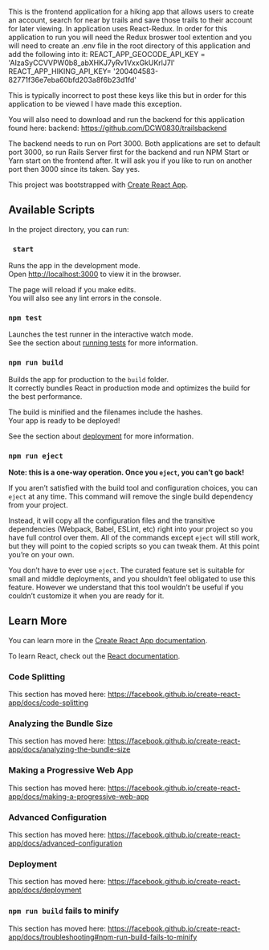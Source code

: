 This is the frontend application for a hiking app that allows users to create an account, search for near by trails and save those trails to their account for later viewing.  In application uses React-Redux. In order for this application to run you will need the Redux broswer tool extention and you will need to create an .env file in the root directory of this application and add the following into it: 
REACT_APP_GEOCODE_API_KEY = 'AIzaSyCCVVPW0b8_abXHKJ7yRv1VxxGkUKrlJ7I'
REACT_APP_HIKING_API_KEY= '200404583-82771f36e7eba60bfd203a8f6b23d1fd'

This is typically incorrect to post these keys like this but in order for this application to be viewed I have made this exception. 

You will also need to download and run the backend for this application found here:
backend: https://github.com/DCW0830/trailsbackend

The backend needs to run on Port 3000. Both applications are set to default port 3000, so run Rails Server first for the backend and run NPM Start or Yarn start on the frontend after. It will ask you if you like to run on another port then 3000 since its taken. Say yes. 


This project was bootstrapped with [Create React App](https://com/facebook/create-react-app).

## Available Scripts

In the project directory, you can run:

### ` start`

Runs the app in the development mode.<br>
Open [http://localhost:3000](http://localhost:3000) to view it in the browser.

The page will reload if you make edits.<br>
You will also see any lint errors in the console.

### `npm test`

Launches the test runner in the interactive watch mode.<br>
See the section about [running tests](https://facebook.github.io/create-react-app/docs/running-tests) for more information.

### `npm run build`

Builds the app for production to the `build` folder.<br>
It correctly bundles React in production mode and optimizes the build for the best performance.

The build is minified and the filenames include the hashes.<br>
Your app is ready to be deployed!

See the section about [deployment](https://facebook.github.io/create-react-app/docs/deployment) for more information.

### `npm run eject`

**Note: this is a one-way operation. Once you `eject`, you can’t go back!**

If you aren’t satisfied with the build tool and configuration choices, you can `eject` at any time. This command will remove the single build dependency from your project.

Instead, it will copy all the configuration files and the transitive dependencies (Webpack, Babel, ESLint, etc) right into your project so you have full control over them. All of the commands except `eject` will still work, but they will point to the copied scripts so you can tweak them. At this point you’re on your own.

You don’t have to ever use `eject`. The curated feature set is suitable for small and middle deployments, and you shouldn’t feel obligated to use this feature. However we understand that this tool wouldn’t be useful if you couldn’t customize it when you are ready for it.

## Learn More

You can learn more in the [Create React App documentation](https://facebook.github.io/create-react-app/docs/getting-started).

To learn React, check out the [React documentation](https://reactjs.org/).

### Code Splitting

This section has moved here: https://facebook.github.io/create-react-app/docs/code-splitting

### Analyzing the Bundle Size

This section has moved here: https://facebook.github.io/create-react-app/docs/analyzing-the-bundle-size

### Making a Progressive Web App

This section has moved here: https://facebook.github.io/create-react-app/docs/making-a-progressive-web-app

### Advanced Configuration

This section has moved here: https://facebook.github.io/create-react-app/docs/advanced-configuration

### Deployment

This section has moved here: https://facebook.github.io/create-react-app/docs/deployment

### `npm run build` fails to minify

This section has moved here: https://facebook.github.io/create-react-app/docs/troubleshooting#npm-run-build-fails-to-minify
